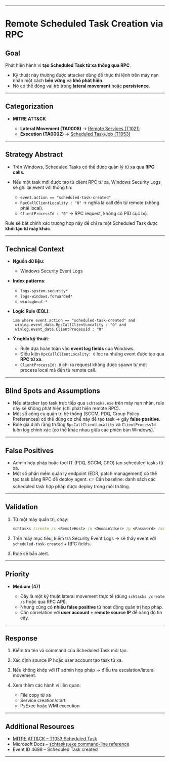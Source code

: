 
---

# Remote Scheduled Task Creation via RPC

## Goal

Phát hiện hành vi **tạo Scheduled Task từ xa thông qua RPC**.

* Kỹ thuật này thường được attacker dùng để thực thi lệnh trên máy nạn nhân một cách **bền vững** và **khó phát hiện**.
* Nó có thể đóng vai trò trong **lateral movement** hoặc **persistence**.

---

## Categorization

* **MITRE ATT\&CK**

  * **Lateral Movement (TA0008)** → [Remote Services (T1021)](https://attack.mitre.org/techniques/T1021/)
  * **Execution (TA0002)** → [Scheduled Task/Job (T1053)](https://attack.mitre.org/techniques/T1053/)

---

## Strategy Abstract

* Trên Windows, Scheduled Tasks có thể được quản lý từ xa qua **RPC calls**.
* Nếu một task mới được tạo từ client RPC từ xa, Windows Security Logs sẽ ghi lại event với thông tin:

  * `event.action == "scheduled-task-created"`
  * `RpcCallClientLocality : "0"` → nghĩa là call đến từ remote (không phải local).
  * `ClientProcessId : "0"` → RPC request, không có PID cục bộ.

Rule sẽ bắt chính xác trường hợp này để chỉ ra một Scheduled Task được **khởi tạo từ máy khác**.

---

## Technical Context

* **Nguồn dữ liệu**:

  * Windows Security Event Logs

* **Index patterns**:

  * `logs-system.security*`
  * `logs-windows.forwarded*`
  * `winlogbeat-*`

* **Logic Rule (EQL)**:

  ```eql
  iam where event.action == "scheduled-task-created" and
   winlog.event_data.RpcCallClientLocality : "0" and 
   winlog.event_data.ClientProcessId : "0"
  ```

* **Ý nghĩa kỹ thuật**:

  * Rule dựa hoàn toàn vào **event log fields** của Windows.
  * Điều kiện `RpcCallClientLocality: 0` lọc ra những event được tạo qua **RPC từ xa**.
  * `ClientProcessId: 0` chỉ ra request không được spawn từ một process local mà đến từ remote call.

---

## Blind Spots and Assumptions

* Nếu attacker tạo task trực tiếp qua `schtasks.exe` trên máy nạn nhân, rule này sẽ không phát hiện (chỉ phát hiện remote RPC).
* Một số công cụ quản trị hệ thống (SCCM, PDQ, Group Policy Preferences) có thể dùng cơ chế này để tạo task → gây **false positive**.
* Rule giả định rằng trường `RpcCallClientLocality` và `ClientProcessId` luôn log chính xác (có thể khác nhau giữa các phiên bản Windows).

---

## False Positives

* Admin hợp pháp hoặc tool IT (PDQ, SCCM, GPO) tạo scheduled tasks từ xa.
* Một số phần mềm quản lý endpoint (EDR, patch management) có thể tạo task bằng RPC để deploy agent.
  👉 Cần baseline: danh sách các scheduled task hợp pháp được deploy trong môi trường.

---

## Validation

1. Từ một máy quản trị, chạy:

   ```cmd
   schtasks /create /s <RemoteHost> /u <Domain\User> /p <Password> /sc once /tn "TestRemoteTask" /tr "cmd.exe /c calc.exe"
   ```
2. Trên máy mục tiêu, kiểm tra Security Event Logs → sẽ thấy event với `scheduled-task-created` + RPC fields.
3. Rule sẽ bắn alert.

---

## Priority

* **Medium (47)**

  * Đây là một kỹ thuật lateral movement thực tế (dùng `schtasks /create /s` hoặc qua RPC API).
  * Nhưng cũng có **nhiều false positive** từ hoạt động quản trị hợp pháp.
  * Cần correlation với **user account + remote source IP** để nâng độ tin cậy.

---

## Response

1. Kiểm tra tên và command của Scheduled Task mới tạo.
2. Xác định source IP hoặc user account tạo task từ xa.
3. Nếu không khớp với IT admin hợp pháp → điều tra escalation/lateral movement.
4. Xem thêm các hành vi liên quan:

   * File copy từ xa
   * Service creation/start
   * PsExec hoặc WMI execution

---

## Additional Resources

* [MITRE ATT\&CK – T1053 Scheduled Task](https://attack.mitre.org/techniques/T1053/)
* Microsoft Docs – [schtasks.exe command-line reference](https://learn.microsoft.com/en-us/windows-server/administration/windows-commands/schtasks)
* Event ID 4698 – Scheduled Task created

---

